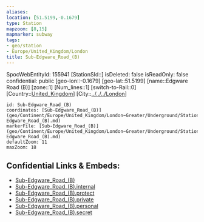 ```yaml
---
aliases: 
location: [51.5199,-0.1679]
type: Station 
mapzoom: [8,15] 
mapmarker: subway 
tags:
- geo/station
- Europe/United_Kingdom/London
title: Sub-Edgware_Road_(B)
---
```

SpocWebEntityId: 155941
[StationSId::]
isDeleted: false
isReadOnly: false
confidential: public
[geo-lon::-0.1679]
[geo-lat::51.5199]
[name::Edgware Road (B)]
[zone::1]
[Num_lines::1]
[switch-to-Rail::0]
[Country::[United_Kingdom](geo/Continent/Europe/United_Kingdom.md)]
[City::[../../../London](../../../London)]


```leaflet
id: Sub-Edgware_Road_(B)
coordinates: [Sub-Edgware_Road_(B)](geo/Continent/Europe/United_Kingdom/London~Greater/Underground/Station/Sub-Edgware_Road_(B).md)
markerFile: [Sub-Edgware_Road_(B)](geo/Continent/Europe/United_Kingdom/London~Greater/Underground/Station/Sub-Edgware_Road_(B).md)
defaultZoom: 11 
maxZoom: 18
```


## Confidential Links & Embeds: 
- [Sub-Edgware_Road_(B)](../../../../../../../../_public/geo/Continent/Europe/United_Kingdom/London~Greater/Underground/Station/Sub-Edgware_Road_(B).md) 
- [Sub-Edgware_Road_(B).internal](../../../../../../../../_internal/geo/Continent/Europe/United_Kingdom/London~Greater/Underground/Station/Sub-Edgware_Road_(B).internal.md) 
- [Sub-Edgware_Road_(B).protect](../../../../../../../../_protect/geo/Continent/Europe/United_Kingdom/London~Greater/Underground/Station/Sub-Edgware_Road_(B).protect.md) 
- [Sub-Edgware_Road_(B).private](../../../../../../../../_private/geo/Continent/Europe/United_Kingdom/London~Greater/Underground/Station/Sub-Edgware_Road_(B).private.md) 
- [Sub-Edgware_Road_(B).personal](../../../../../../../../_personal/geo/Continent/Europe/United_Kingdom/London~Greater/Underground/Station/Sub-Edgware_Road_(B).personal.md) 
- [Sub-Edgware_Road_(B).secret](../../../../../../../../_secret/geo/Continent/Europe/United_Kingdom/London~Greater/Underground/Station/Sub-Edgware_Road_(B).secret.md) 
